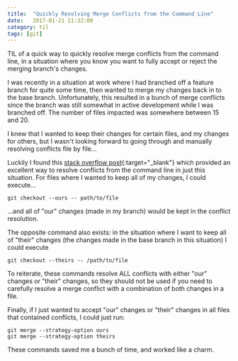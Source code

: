 ```yaml
---
title:  "Quickly Resolving Merge Conflicts from the Command Line"
date:   2017-01-21 21:32:00
category: til
tags: [git]
---
```


TIL of a quick way to quickly resolve merge conflicts from the command line, in a situation where you know you want to fully accept or reject the merging branch's changes.

I was recently in a situation at work where I had branched off a feature branch for quite some time, then wanted to merge my changes back in to the base branch. Unfortunately, this resulted in a bunch of merge conflicts since the branch was still somewhat in active development while I was branched off. The number of files impacted was somewhere between 15 and 20. 

I knew that I wanted to keep their changes for certain files, and my changes for others, but I wasn't looking forward to going through and manually resolving conflicts file by file... 

Luckily I found this [stack overflow post][so]{:target="_blank"} which provided an excellent way to resolve conflicts from the command line in just this situation. For files where I wanted to keep all of my changes, I could execute…
```
git checkout --ours -- path/to/file
``` 
…and all of "our" changes (made in my branch) would be kept in the conflict resolution. 

The opposite command also exists: in the situation where I want to keep all of "their" changes (the changes made in the base branch in this situation) I could execute 
```
git checkout --theirs -- /path/to/file
``` 

To reiterate, these commands resolve ALL conflicts with either "our" changes or "their" changes, so they should not be used if you need to carefully resolve a merge conflict with a combination of both changes in a file. 

Finally, if I just wanted to accept "our" changes or "their" changes in all files that contained conflicts, I could just run:

```
git merge --strategy-option ours
git merge --strategy-option theirs
```

These commands saved me a bunch of time, and worked like a charm.

[so]: http://stackoverflow.com/questions/161813/how-to-resolve-merge-conflicts-in-git#answer-39771096
